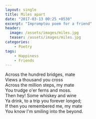 ```yaml
---
layout: single
title: Miles apart
date: "2017-03-13 00:25 +0530"
excerpt: "Impromptou poem for a friend"
header:
  image: /assets/images/miles.jpg
  teaser: /assets/images/miles.jpg
categories:
    - Poetry
tags:
    - Happiness
    - Friends
---
```


Across the hundred bridges, mate  
Views a thousand you cross  
Across the million steps, my mate  
You trudge o'er ferns and moss.  
Then hey! Some whiskey and wine  
Ya drink, to a trip you forever longed;  
If then you remembered me, my mate  
You know I'm smiling into the beyond.
